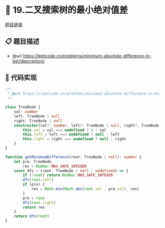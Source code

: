 # 🎲 19.二叉搜索树的最小绝对值差

[题目链接](https://leetcode.cn/problems/minimum-absolute-difference-in-bst/description/)

## 📋 题目描述
* @url https://leetcode.cn/problems/minimum-absolute-difference-in-bst/description/

## 📃 代码实现
```typescript
/**
 * @url https://leetcode.cn/problems/minimum-absolute-difference-in-bst/description/
 */

class TreeNode {
    val: number
    left: TreeNode | null
    right: TreeNode | null
    constructor(val?: number, left?: TreeNode | null, right?: TreeNode | null) {
        this.val = val === undefined ? 0 : val
        this.left = left === undefined ? null : left
        this.right = right === undefined ? null : right
    }
}

function getMinimumDifference(root: TreeNode | null): number {
    let pre: TreeNode,
        res = Number.MAX_SAFE_INTEGER
    const dfs = (root: TreeNode | null | undefined) => {
        if (!root) return Number.MAX_SAFE_INTEGER
        dfs(root.left)
        if (pre) {
            res = Math.min(Math.abs(root.val - pre.val), res)
        }
        pre = root
        dfs(root.right)
        return res
    }
    return dfs(root)
}

```
